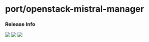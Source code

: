 # port/openstack-mistral-manager

### Release Info
[![](https://images.microbadger.com/badges/version/port/openstack-mistral-manager.svg)](http://microbadger.com/images/port/openstack-mistral-manager "Image info @ microbadger.com")
[![](https://images.microbadger.com/badges/image/port/openstack-mistral-manager.svg)](http://microbadger.com/images/port/openstack-mistral-manager "Image info @ microbadger.com")
[![](https://images.microbadger.com/badges/commit/port/openstack-mistral-manager.svg)](http://microbadger.com/images/port/openstack-mistral-manager "Image info @ microbadger.com")
